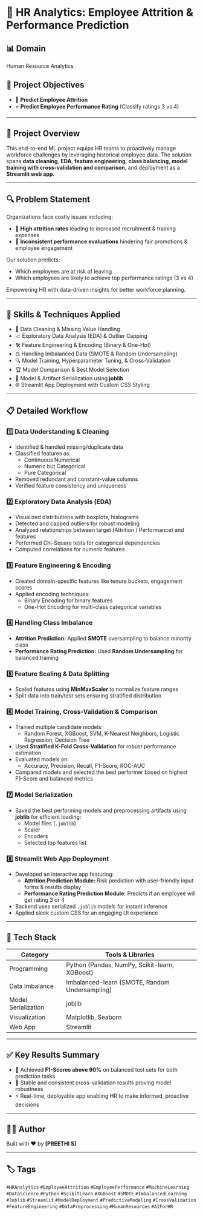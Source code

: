 # 💼 HR Analytics: Employee Attrition & Performance Prediction

## 📊 Domain  
Human Resource Analytics

## 🎯 Project Objectives
- 🚪 **Predict Employee Attrition**  
- ⭐ **Predict Employee Performance Rating** (Classify ratings 3 vs 4)  

---

## 🚀 Project Overview

This end-to-end ML project equips HR teams to proactively manage workforce challenges by leveraging historical employee data. The solution spans **data cleaning**, **EDA**, **feature engineering**, **class balancing**, **model training with cross-validation and comparison**, and deployment as a **Streamlit web app**.

---

## 🔍 Problem Statement

Organizations face costly issues including:

- 🔄 **High attrition rates** leading to increased recruitment & training expenses  
- 🎯 **Inconsistent performance evaluations** hindering fair promotions & employee engagement  

Our solution predicts:

- Which employees are at risk of leaving  
- Which employees are likely to achieve top performance ratings (3 vs 4)  

Empowering HR with data-driven insights for better workforce planning.  

---

## 🧠 Skills & Techniques Applied

- 🧹 Data Cleaning & Missing Value Handling  
- 📈 Exploratory Data Analysis (EDA) & Outlier Capping  
- 🛠 Feature Engineering & Encoding (Binary & One-Hot)  
- ⚖️ Handling Imbalanced Data (SMOTE & Random Undersampling)  
- 🔍 Model Training, Hyperparameter Tuning, & Cross-Validation  
- 🏆 Model Comparison & Best Model Selection  
- 💾 Model & Artifact Serialization using **joblib**  
- 🌐 Streamlit App Deployment with Custom CSS Styling  

---

## 📋 Detailed Workflow

### 1️⃣ Data Understanding & Cleaning  
- Identified & handled missing/duplicate data  
- Classified features as:  
  - Continuous Numerical  
  - Numeric but Categorical  
  - Pure Categorical  
- Removed redundant and constant-value columns  
- Verified feature consistency and uniqueness  

### 2️⃣ Exploratory Data Analysis (EDA)   
  - Visualized distributions with boxplots, histograms  
  - Detected and capped outliers for robust modeling  
  - Analyzed relationships between target (Attrition / Performance) and features  
  - Performed Chi-Square tests for categorical dependencies  
  - Computed correlations for numeric features  

### 3️⃣ Feature Engineering & Encoding  
- Created domain-specific features like tenure buckets, engagement scores  
- Applied encoding techniques:  
  - Binary Encoding for binary features  
  - One-Hot Encoding for multi-class categorical variables  

### 4️⃣ Handling Class Imbalance  
- **Attrition Prediction:** Applied **SMOTE** oversampling to balance minority class  
- **Performance Rating Prediction:** Used **Random Undersampling** for balanced training  

### 5️⃣ Feature Scaling & Data Splitting  
- Scaled features using **MinMaxScaler** to normalize feature ranges  
- Split data into train/test sets ensuring stratified distribution  

### 6️⃣ Model Training, Cross-Validation & Comparison  
- Trained multiple candidate models:  
  - Random Forest, XGBoost, SVM, K-Nearest Neighbors, Logistic Regression, Decision Tree  
- Used **Stratified K-Fold Cross-Validation** for robust performance estimation  
- Evaluated models on:  
  - Accuracy, Precision, Recall, F1-Score, ROC-AUC  
- Compared models and selected the best performer based on highest F1-Score and balanced metrics  

### 7️⃣ Model Serialization  
- Saved the best performing models and preprocessing artifacts using **joblib** for efficient loading:  
  - Model files (`.joblib`)  
  - Scaler  
  - Encoders  
  - Selected top features list  

### 8️⃣ Streamlit Web App Deployment  
- Developed an interactive app featuring:  
  - **Attrition Prediction Module:** Risk prediction with user-friendly input forms & results display  
  - **Performance Rating Prediction Module:** Predicts if an employee will get rating 3 or 4  
- Backend uses serialized `.joblib` models for instant inference  
- Applied sleek custom CSS for an engaging UI experience  

---

## 🧰 Tech Stack

| Category           | Tools & Libraries                                   |
|--------------------|----------------------------------------------------|
| Programming        | Python (Pandas, NumPy, Scikit-learn, XGBoost)      |
| Data Imbalance     | Imbalanced-learn (SMOTE, Random Undersampling)      |
| Model Serialization| joblib                                              |
| Visualization      | Matplotlib, Seaborn                                 |
| Web App            | Streamlit                                          |

---

## ✅ Key Results Summary

- 🚀 Achieved **F1-Scores above 90%** on balanced test sets for both prediction tasks  
- 🔄 Stable and consistent cross-validation results proving model robustness  
- ⚡ Real-time, deployable app enabling HR to make informed, proactive decisions  

---

## 🧑‍💻 Author

Built with ❤️ by **[PREETHI S]**

---

## 🏷️ Tags

`#HRAnalytics` `#EmployeeAttrition` `#EmployeePerformance` `#MachineLearning` `#DataScience` `#Python` `#ScikitLearn` `#XGBoost` `#SMOTE` `#ImbalancedLearning` `#Joblib` `#Streamlit` `#ModelDeployment` `#PredictiveModeling` `#CrossValidation` `#FeatureEngineering` `#DataPreprocessing` `#HumanResources` `#AIForHR`



